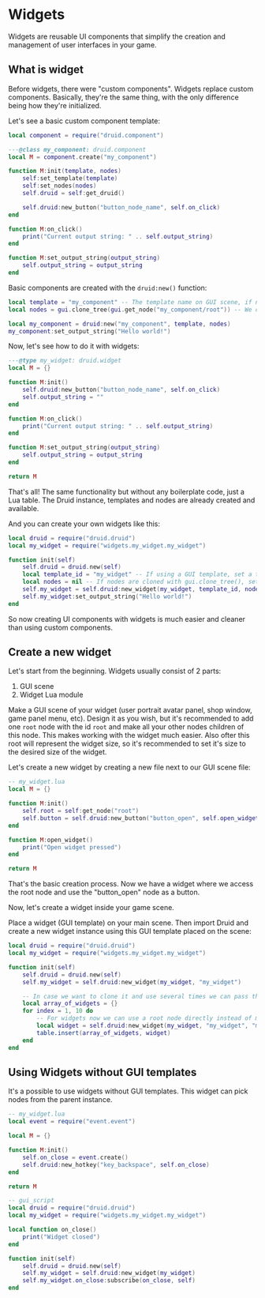 # Widgets

Widgets are reusable UI components that simplify the creation and management of user interfaces in your game.

## What is widget

Before widgets, there were "custom components". Widgets replace custom components. Basically, they're the same thing, with the only difference being how they're initialized.

Let's see a basic custom component template:

```lua
local component = require("druid.component")

---@class my_component: druid.component
local M = component.create("my_component")

function M:init(template, nodes)
    self:set_template(template)
    self:set_nodes(nodes)
    self.druid = self:get_druid()

    self.druid:new_button("button_node_name", self.on_click)
end

function M:on_click()
	print("Current output string: " .. self.output_string)
end

function M:set_output_string(output_string)
    self.output_string = output_string
end
```

Basic components are created with the `druid:new()` function:

```lua
local template = "my_component" -- The template name on GUI scene, if nil will take nodes directly by gui.get_node()
local nodes = gui.clone_tree(gui.get_node("my_component/root")) -- We can clone component nodes and init over cloned nodes

local my_component = druid:new("my_component", template, nodes)
my_component:set_output_string("Hello world!")
```

Now, let's see how to do it with widgets:

```lua
---@type my_widget: druid.widget
local M = {}

function M:init()
    self.druid:new_button("button_node_name", self.on_click)
	self.output_string = ""
end

function M:on_click()
    print("Current output string: " .. self.output_string)
end

function M:set_output_string(output_string)
    self.output_string = output_string
end

return M
```

That's all! The same functionality but without any boilerplate code, just a Lua table. The Druid instance, templates and nodes are already created and available.

And you can create your own widgets like this:

```lua
local druid = require("druid.druid")
local my_widget = require("widgets.my_widget.my_widget")

function init(self)
    self.druid = druid.new(self)
	local template_id = "my_widget" -- If using a GUI template, set a template id, otherwise set nil
	local nodes = nil -- If nodes are cloned with gui.clone_tree(), set a nodes table, otherwise set nil
    self.my_widget = self.druid:new_widget(my_widget, template_id, nodes)
    self.my_widget:set_output_string("Hello world!")
end
```

So now creating UI components with widgets is much easier and cleaner than using custom components.

## Create a new widget

Let's start from the beginning. Widgets usually consist of 2 parts:

1. GUI scene
2. Widget Lua module

Make a GUI scene of your widget (user portrait avatar panel, shop window, game panel menu, etc). Design it as you wish, but it's recommended to add one `root` node with the id `root` and make all your other nodes children of this node. This makes working with the widget much easier. Also ofter this root will represent the widget size, so it's recommended to set it's size to the desired size of the widget.

Let's create a new widget by creating a new file next to our GUI scene file:

```lua
-- my_widget.lua
local M = {}

function M:init()
    self.root = self:get_node("root")
    self.button = self.druid:new_button("button_open", self.open_widget, self)
end

function M:open_widget()
    print("Open widget pressed")
end

return M
```

That's the basic creation process. Now we have a widget where we access the root node and use the "button_open" node as a button.

Now, let's create a widget inside your game scene.

Place a widget (GUI template) on your main scene. Then import Druid and create a new widget instance using this GUI template placed on the scene:

```lua
local druid = require("druid.druid")
local my_widget = require("widgets.my_widget.my_widget")

function init(self)
    self.druid = druid.new(self)
    self.my_widget = self.druid:new_widget(my_widget, "my_widget")

    -- In case we want to clone it and use several times we can pass the nodes table
    local array_of_widgets = {}
    for index = 1, 10 do
        -- For widgets now we can use a root node directly instead of manually cloning the nodes
        local widget = self.druid:new_widget(my_widget, "my_widget", "my_widget/root")
        table.insert(array_of_widgets, widget)
    end
end
```


## Using Widgets without GUI templates

It's a possible to use widgets without GUI templates. This widget can pick nodes from the parent instance.

```lua
-- my_widget.lua
local event = require("event.event")

local M = {}

function M:init()
    self.on_close = event.create()
    self.druid:new_hotkey("key_backspace", self.on_close)
end

return M
```

```lua
-- gui_script
local druid = require("druid.druid")
local my_widget = require("widgets.my_widget.my_widget")

local function on_close()
	print("Widget closed")
end

function init(self)
    self.druid = druid.new(self)
    self.my_widget = self.druid:new_widget(my_widget)
	self.my_widget.on_close:subscribe(on_close, self)
end
```

